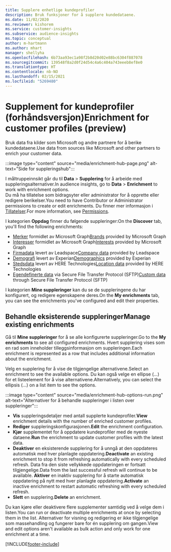 ```yaml
---
title: Supplere enhetlige kundeprofiler
description: Bruk funksjoner for å supplere kundedataene.
ms.date: 11/02/2020
ms.reviewer: kishorem
ms.service: customer-insights
ms.subservice: audience-insights
ms.topic: conceptual
author: m-hartmann
ms.author: mhart
manager: shellyha
ms.openlocfilehash: 6b73aa93ec1a98f2b8d20d02e88bc6304f887078
ms.sourcegitcommit: 139548f8a2d0f24d54c4a6c404a743eeeb8ef8e0
ms.translationtype: HT
ms.contentlocale: nb-NO
ms.lasthandoff: 02/15/2021
ms.locfileid: "5269480"
---
```

# <a name="enrichment-for-customer-profiles-preview"></a><span data-ttu-id="be834-103">Supplement for kundeprofiler (forhåndsversjon)</span><span class="sxs-lookup"><span data-stu-id="be834-103">Enrichment for customer profiles (preview)</span></span>

<span data-ttu-id="be834-104">Bruk data fra kilder som Microsoft og andre partnere for å berike kundedataene.</span><span class="sxs-lookup"><span data-stu-id="be834-104">Use data from sources like Microsoft and other partners to enrich your customer data.</span></span>

:::image type="content" source="media/enrichment-hub-page.png" alt-text="Side for suppleringshub":::

<span data-ttu-id="be834-106">I måltruppeinnsikt går du til **Data** > **Supplering** for å arbeide med suppleringsalternativer.</span><span class="sxs-lookup"><span data-stu-id="be834-106">In audience insights, go to **Data** > **Enrichment** to work with enrichment options.</span></span>    
<span data-ttu-id="be834-107">Du må ha tillatelse som bidragsyter eller administrator for å opprette eller redigere berikelser.</span><span class="sxs-lookup"><span data-stu-id="be834-107">You need to have Contributor or Administrator permissions to create or edit enrichments.</span></span> <span data-ttu-id="be834-108">Du finner mer informasjon i [Tillatelser](permissions.md).</span><span class="sxs-lookup"><span data-stu-id="be834-108">For more information, see [Permissions](permissions.md).</span></span>

<span data-ttu-id="be834-109">I kategorien **Oppdag** finner du følgende suppleringer:</span><span class="sxs-lookup"><span data-stu-id="be834-109">On the **Discover** tab, you'll find the following enrichments:</span></span>

- <span data-ttu-id="be834-110">[Merker](enrichment-microsoft-graph.md) formidlet av Microsoft Graph</span><span class="sxs-lookup"><span data-stu-id="be834-110">[Brands](enrichment-microsoft-graph.md) provided by Microsoft Graph</span></span>
- <span data-ttu-id="be834-111">[Interesser](enrichment-microsoft-graph.md) formidlet av Microsoft Graph</span><span class="sxs-lookup"><span data-stu-id="be834-111">[Interests](enrichment-microsoft-graph.md) provided by Microsoft Graph</span></span>
- <span data-ttu-id="be834-112">[Firmadata](enrichment-leadspace.md) levert av Leadspace</span><span class="sxs-lookup"><span data-stu-id="be834-112">[Company data](enrichment-leadspace.md) provided by Leadspace</span></span>
- <span data-ttu-id="be834-113">[Demografi](enrichment-experian.md) levert av Experian</span><span class="sxs-lookup"><span data-stu-id="be834-113">[Demographics](enrichment-experian.md) provided by Experian</span></span>
- <span data-ttu-id="be834-114">[Stedsdata](enrichment-here.md) levert av HERE Technologies</span><span class="sxs-lookup"><span data-stu-id="be834-114">[Location data](enrichment-here.md) provided by HERE Technologies</span></span>
- <span data-ttu-id="be834-115">[Egendefinerte data](enrichment-SFTP-custom-import.md) via Secure File Transfer Protocol (SFTP)</span><span class="sxs-lookup"><span data-stu-id="be834-115">[Custom data](enrichment-SFTP-custom-import.md) through Secure File Transfer Protocol (SFTP)</span></span>

<span data-ttu-id="be834-116">I kategorien **Mine suppleringer** kan du se de suppleringene du har konfigurert, og redigere egenskapene deres.</span><span class="sxs-lookup"><span data-stu-id="be834-116">On the **My enrichments** tab, you can see the enrichments you've configured and edit their properties.</span></span>

## <a name="manage-existing-enrichments"></a><span data-ttu-id="be834-117">Behandle eksisterende suppleringer</span><span class="sxs-lookup"><span data-stu-id="be834-117">Manage existing enrichments</span></span>

<span data-ttu-id="be834-118">Gå til **Mine suppleringer** for å se alle konfigurerte suppleringer.</span><span class="sxs-lookup"><span data-stu-id="be834-118">Go to the **My enrichments** to see all configured enrichments.</span></span> <span data-ttu-id="be834-119">Hvert supplering vises som en rad som inneholder tilleggsinformasjon om suppleringen.</span><span class="sxs-lookup"><span data-stu-id="be834-119">Each enrichment is represented as a row that includes additional information about the enrichment.</span></span>

<span data-ttu-id="be834-120">Velg en supplering for å vise de tilgjengelige alternativene.</span><span class="sxs-lookup"><span data-stu-id="be834-120">Select an enrichment to see the available options.</span></span> <span data-ttu-id="be834-121">Du kan også velge en ellipse (...) for et listeelement for å vise alternativene.</span><span class="sxs-lookup"><span data-stu-id="be834-121">Alternatively, you can select the ellipsis (...) on a list item to see the options.</span></span>

:::image type="content" source="media/enrichment-hub-options-run.png" alt-text="Alternativer for å behandle suppleringer i listen over suppleringer":::

- <span data-ttu-id="be834-123">**Vis** suppleringsdetaljer med antall supplerte kundeprofiler.</span><span class="sxs-lookup"><span data-stu-id="be834-123">**View** enrichment details with the number of enriched customer profiles.</span></span>
- <span data-ttu-id="be834-124">**Rediger** suppleringskonfigurasjonen.</span><span class="sxs-lookup"><span data-stu-id="be834-124">**Edit** the enrichment configuration.</span></span>
- <span data-ttu-id="be834-125">**Kjør** supplementet for å oppdatere kundeprofiler med de nyeste dataene.</span><span class="sxs-lookup"><span data-stu-id="be834-125">**Run** the enrichment to update customer profiles with the latest data.</span></span>
- <span data-ttu-id="be834-126">**Deaktiver** en eksisterende supplering for å unngå at den oppdateres automatisk med hver planlagte oppdatering.</span><span class="sxs-lookup"><span data-stu-id="be834-126">**Deactivate** an existing enrichment to stop it from refreshing automatically with every scheduled refresh.</span></span> <span data-ttu-id="be834-127">Data fra den siste vellykkede oppdateringen er fortsatt tilgjengelige.</span><span class="sxs-lookup"><span data-stu-id="be834-127">Data from the last successful refresh will continue to be available.</span></span> <span data-ttu-id="be834-128">**Aktiver** en inaktiv supplering for å starte automatisk oppdatering på nytt med hver planlagte oppdatering.</span><span class="sxs-lookup"><span data-stu-id="be834-128">**Activate** an inactive enrichment to restart automatic refreshing with every scheduled refresh.</span></span>
- <span data-ttu-id="be834-129">**Slett** en supplering.</span><span class="sxs-lookup"><span data-stu-id="be834-129">**Delete** an enrichment.</span></span>

<span data-ttu-id="be834-130">Du kan kjøre eller deaktivere flere supplementer samtidig ved å velge dem i listen.</span><span class="sxs-lookup"><span data-stu-id="be834-130">You can run or deactivate multiple enrichments at once by selecting them in the list.</span></span> <span data-ttu-id="be834-131">Alternativer for visning og redigering er ikke tilgjengelige som massehandling og fungerer bare for én supplering om gangen.</span><span class="sxs-lookup"><span data-stu-id="be834-131">View and edit options aren't available as bulk action and only work for one enrichment at a time.</span></span>


[!INCLUDE[footer-include](../includes/footer-banner.md)]